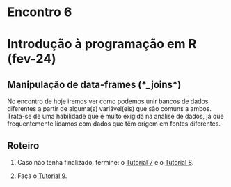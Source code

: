 Encontro 6
================

# Introdução à programação em R (fev-24)

## Manipulação de data-frames (\*\_joins\*)

No encontro de hoje iremos ver como podemos unir bancos de dados
diferentes a partir de alguma(s) variável(eis) que são comuns a ambos.
Trata-se de uma habilidade que é muito exigida na análise de dados, já
que frequentemente lidamos com dados que têm origem em fontes
diferentes.

## Roteiro

1.  Caso não tenha finalizado, termine: o [Tutorial 7]() e o [Tutorial
    8]().

2.  Faça o [Tutorial 9]().
